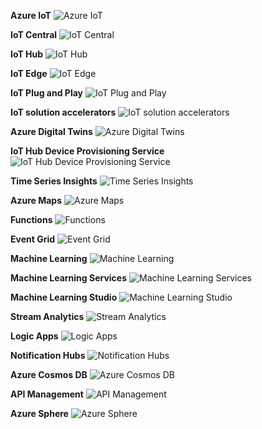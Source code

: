 ﻿**Azure IoT**
![Azure IoT](https://dinowang.github.io/azure-services-icon/Artifacts/Internet+of+Things/Azure+IoT.svg)

**IoT Central**
![IoT Central](https://dinowang.github.io/azure-services-icon/Artifacts/Internet+of+Things/IoT+Central.svg)

**IoT Hub**
![IoT Hub](https://dinowang.github.io/azure-services-icon/Artifacts/Internet+of+Things/IoT+Hub.svg)

**IoT Edge**
![IoT Edge](https://dinowang.github.io/azure-services-icon/Artifacts/Internet+of+Things/IoT+Edge.svg)

**IoT Plug and Play**
![IoT Plug and Play](https://dinowang.github.io/azure-services-icon/Artifacts/Internet+of+Things/IoT+Plug+and+Play.svg)

**IoT solution accelerators**
![IoT solution accelerators](https://dinowang.github.io/azure-services-icon/Artifacts/Internet+of+Things/IoT+solution+accelerators.svg)

**Azure Digital Twins**
![Azure Digital Twins](https://dinowang.github.io/azure-services-icon/Artifacts/Internet+of+Things/Azure+Digital+Twins.svg)

**IoT Hub Device Provisioning Service**
![IoT Hub Device Provisioning Service](https://dinowang.github.io/azure-services-icon/Artifacts/Internet+of+Things/IoT+Hub+Device+Provisioning+Service.svg)

**Time Series Insights**
![Time Series Insights](https://dinowang.github.io/azure-services-icon/Artifacts/Internet+of+Things/Time+Series+Insights.svg)

**Azure Maps**
![Azure Maps](https://dinowang.github.io/azure-services-icon/Artifacts/Internet+of+Things/Azure+Maps.svg)

**Functions**
![Functions](https://dinowang.github.io/azure-services-icon/Artifacts/Internet+of+Things/Functions.svg)

**Event Grid**
![Event Grid](https://dinowang.github.io/azure-services-icon/Artifacts/Internet+of+Things/Event+Grid.svg)

**Machine Learning**
![Machine Learning](https://dinowang.github.io/azure-services-icon/Artifacts/Internet+of+Things/Machine+Learning.svg)

**Machine Learning Services**
![Machine Learning Services](https://dinowang.github.io/azure-services-icon/Artifacts/Internet+of+Things/Machine+Learning+Services.svg)

**Machine Learning Studio**
![Machine Learning Studio](https://dinowang.github.io/azure-services-icon/Artifacts/Internet+of+Things/Machine+Learning+Studio.svg)

**Stream Analytics**
![Stream Analytics](https://dinowang.github.io/azure-services-icon/Artifacts/Internet+of+Things/Stream+Analytics.svg)

**Logic Apps**
![Logic Apps](https://dinowang.github.io/azure-services-icon/Artifacts/Internet+of+Things/Logic+Apps.svg)

**Notification Hubs**
![Notification Hubs](https://dinowang.github.io/azure-services-icon/Artifacts/Internet+of+Things/Notification+Hubs.svg)

**Azure Cosmos DB**
![Azure Cosmos DB](https://dinowang.github.io/azure-services-icon/Artifacts/Internet+of+Things/Azure+Cosmos+DB.svg)

**API Management**
![API Management](https://dinowang.github.io/azure-services-icon/Artifacts/Internet+of+Things/API+Management.svg)

**Azure Sphere**
![Azure Sphere](https://dinowang.github.io/azure-services-icon/Artifacts/Internet+of+Things/Azure+Sphere.svg)


